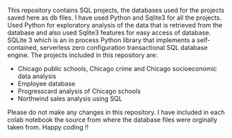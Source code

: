 This repository contains SQL projects, the databases used for the projects saved here as db files. I have used Python and Sqlite3 for all the projects.
Used Python for exploratory analysis of  the data that is retrieved from the database and also used Sqlite3 features for easy access of database. SQLite 3 which is an in process Python library that implements a self-contained, serverless zero configuration transactional SQL database engine.
The projects included in this repository are:
- Chicago public schools, Chicago crime and Chicago socioeconomic data analysis 
- Employee database
- Progresscard analysis of Chicago schools
- Northwind sales analysis using SQL

Please do not make any changes in this repository. 
I have included in each colab notebook the source from where the database files were orginally taken from. 
Happy coding !!
